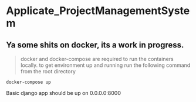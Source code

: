 # Applicate_ProjectManagementSystem

## Ya some shits on docker, its a work in progress.


>docker and docker-compose are required to run the containers locally. 
>to get environment up and running run the following command from the root directory


```
docker-compose up
```

Basic django app should be up on 0.0.0.0:8000

